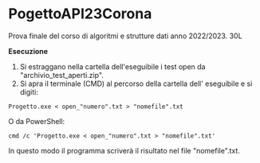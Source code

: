 # PogettoAPI23Corona
Prova finale del corso di algoritmi e strutture dati anno 2022/2023. 30L

**Esecuzione**
1. Si estraggano nella cartella dell'eseguibile i test open da "archivio_test_aperti.zip".
2. Si apra il terminale (CMD) al percorso della cartella dell' eseguibile e si digiti:

`Progetto.exe < open_"numero".txt > "nomefile".txt`

O da PowerShell:

`cmd /c 'Progetto.exe < open_"numero".txt > "nomefile".txt'`

In questo modo il programma scriverà il risultato nel file "nomefile".txt.
